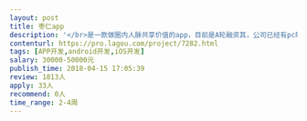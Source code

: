 ```yaml
---                
layout: post       
title: 枣仁app           
description: '</br>是一款做圈内人脉共享价值的app，目前是A轮融资其，公司已经有pc端，h5版本，还有小程序端，缺少app开发，计划在5月份，一个月时间完成此项目。公司没钱具有完成的后端开发团队。</br>'     
contenturl: https://pro.lagou.com/project/7282.html      
tags: [APP开发,android开发,iOS开发]            
salary: 30000-50000元          
publish_time: 2018-04-15 17:05:39         
review: 1813人                   
apply: 33人                   
recommend: 0人                   
time_range: 2-4周              
---                 
```

